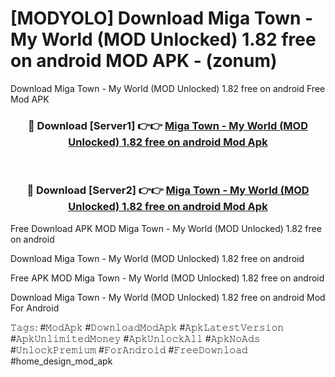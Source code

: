 # [MODYOLO] Download Miga Town - My World (MOD Unlocked) 1.82 free on android MOD APK - (zonum)
Download Miga Town - My World (MOD Unlocked) 1.82 free on android Free Mod APK

<div align="center">
<h3>🔴 Download [Server1] 👉👉 <a href="https://apk-comot.site?title=Miga_Town_-_My_World_(MOD_Unlocked)_1.82_free_on_android">Miga Town - My World (MOD Unlocked) 1.82 free on android Mod Apk</a></h3><br>

<h3>🔴 Download [Server2] 👉👉 <a href="https://apk-comot.site?title=Miga_Town_-_My_World_(MOD_Unlocked)_1.82_free_on_android">Miga Town - My World (MOD Unlocked) 1.82 free on android Mod Apk</a></h3>
</div>


Free Download APK MOD Miga Town - My World (MOD Unlocked) 1.82 free on android

Download Miga Town - My World (MOD Unlocked) 1.82 free on android 

Free APK MOD Miga Town - My World (MOD Unlocked) 1.82 free on android 

Download Miga Town - My World (MOD Unlocked) 1.82 free on android Mod For Android

𝚃𝚊𝚐𝚜: #𝙼𝚘𝚍𝙰𝚙𝚔 #𝙳𝚘𝚠𝚗𝚕𝚘𝚊𝚍𝙼𝚘𝚍𝙰𝚙𝚔 #𝙰𝚙𝚔𝙻𝚊𝚝𝚎𝚜𝚝𝚅𝚎𝚛𝚜𝚒𝚘𝚗 #𝙰𝚙𝚔𝚄𝚗𝚕𝚒𝚖𝚒𝚝𝚎𝚍𝙼𝚘𝚗𝚎𝚢 #𝙰𝚙𝚔𝚄𝚗𝚕𝚘𝚌𝚔𝙰𝚕𝚕 #𝙰𝚙𝚔𝙽𝚘𝙰𝚍𝚜 #𝚄𝚗𝚕𝚘𝚌𝚔𝙿𝚛𝚎𝚖𝚒𝚞𝚖 #𝙵𝚘𝚛𝙰𝚗𝚍𝚛𝚘𝚒𝚍 #𝙵𝚛𝚎𝚎𝙳𝚘𝚠𝚗𝚕𝚘𝚊𝚍 #home_design_mod_apk
